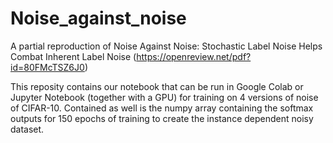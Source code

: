 # Noise_against_noise
A partial reproduction of
Noise Against Noise: Stochastic Label Noise Helps Combat Inherent Label Noise (https://openreview.net/pdf?id=80FMcTSZ6J0)


This reposity contains our notebook that can be run in Google Colab or Jupyter Notebook (together with a GPU) for training on 4 versions of noise of CIFAR-10.
Contained as well is the numpy array containing the softmax outputs for 150 epochs of training to create the instance dependent noisy dataset.
